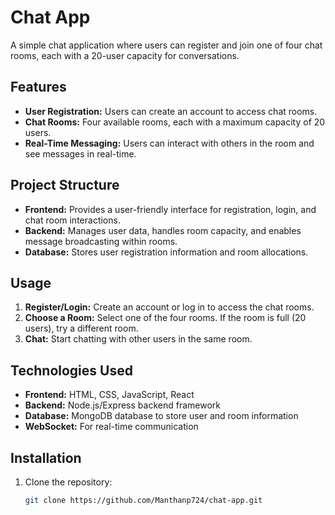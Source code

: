﻿# Chat App

A simple chat application where users can register and join one of four chat rooms, each with a 20-user capacity for conversations.

## Features
- **User Registration:** Users can create an account to access chat rooms.
- **Chat Rooms:** Four available rooms, each with a maximum capacity of 20 users.
- **Real-Time Messaging:** Users can interact with others in the room and see messages in real-time.

## Project Structure
- **Frontend:** Provides a user-friendly interface for registration, login, and chat room interactions.
- **Backend:** Manages user data, handles room capacity, and enables message broadcasting within rooms.
- **Database:** Stores user registration information and room allocations.

## Usage
1. **Register/Login:** Create an account or log in to access the chat rooms.
2. **Choose a Room:** Select one of the four rooms. If the room is full (20 users), try a different room.
3. **Chat:** Start chatting with other users in the same room.

## Technologies Used
- **Frontend:** HTML, CSS, JavaScript, React
- **Backend:** Node.js/Express backend framework
- **Database:** MongoDB database to store user and room information
- **WebSocket:** For real-time communication

## Installation
1. Clone the repository:
   ```bash
   git clone https://github.com/Manthanp724/chat-app.git
